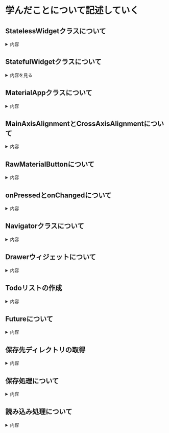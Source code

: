 # 学んだことについて記述していく

## StatelessWidgetクラスについて
<details>
   <summary>内容</summary>
   
   StatelessWidgetクラスとは、その名の通り状態を持たないウィジェットのことです。  
   状態を保持しないため、アプリなどを使用するユーザーからは変更できないウィジェットが表示されます。   
   また一度描画されると、変更が加わらない限り再描画されても同じウィジェットが表示されます。  
</details>

## StatefulWidgetクラスについて
<details>
  <summary>内容を見る</summary>

   `StatefulWidget` は、状態（State）を持つウィジェットです。  
   ユーザーの操作や時間の経過によって、ウィジェットの内容を変化させたいときに使用します。
   
   ---
   
   ### 構成
   
   `StatefulWidget` は2つのクラスに分かれて構成されます。
   
   1. `StatefulWidget` 本体クラス  
      → ウィジェットのエントリーポイント  
   2. `State` クラス  
      → 実際の状態管理とUI描画を行う `build()` メソッドを持つ
   
   ---
   
   ### 使用例
   
   ```dart
   class CounterPage extends StatefulWidget {
     @override
     _CounterPageState createState() => _CounterPageState();
   }
   
   class _CounterPageState extends State<CounterPage> {
     int _counter = 0;
   
     void _increment() {
       setState(() {
         _counter++;
       });
     }
   
     @override
     Widget build(BuildContext context) {
       return Scaffold(
         appBar: AppBar(title: Text('カウンター')),
         body: Center(child: Text('$_counter', style: TextStyle(fontSize: 32))),
         floatingActionButton: FloatingActionButton(
           onPressed: _increment,
           child: Icon(Icons.add),
         ),
       );
     }
   }
   ```
</details>

## MaterialAppクラスについて
<details>
   <summary>内容</summary>

   MaterialAppクラスとは、マテリアルデザインによるウィジェットの作成を行います。  
   マテリアルデザインとは異なるデバイス・プラットフォームによりユーザーが感じる見た目や感じ方などを同じものとする目的のもと、作られた視覚的デザイン言語と呼ばれています。
</details>

## MainAxisAlignmentとCrossAxisAlignmentについて
<details>
   <summary>内容</summary>
   
   MainAxisAlignmentは、Columnなら縦方向の配置の操作で、Rowなら横方向の配置の操作を行い、  
   CrossAxisAligmentは、Columnなら横方向の配置の操作で、Rowなら縦方向の配置の操作を行うものだとわかりました。
</details>

## RawMaterialButtonについて
<details>
   <summary>内容</summary>

   これは設定が他の要因で影響を受けないボタンで、独立して自由に背景色などを好きなように設定することができます。
</details>

## onPressedとonChangedについて
<details>
   <summary>内容</summary>
   
   onPressedはクリックされたときに処理が実行されるのに対して、onChangedは何かが変化すると処理が実行されます。  
   例えばテキストが変更したりなどリアルタイムに処理を実行することができます。
</details>

## Navigatorクラスについて
<details>
   <summary>内容</summary>

   よくみたことあるやつ。ということは使う頻度がそれだけ高いってことなので、コードを残しておく。[Navigatorクラス](https://github.com/9kaede12/MobileAppDev/blob/main/Navigator.dart)
</details>

## Drawerウィジェットについて
<details>
   <summary>内容</summary>

   これもGithubやYouTubeなんかでよく見るやつ。  
   こちらも、色々なアプリやWebサイトなので見るくらい使う頻度が高いということなので、コードを残しておく。[Drawerウィジェット](https://github.com/9kaede12/MobileAppDev/blob/main/Drawer.dart)
</details>

## Todoリストの作成
<details>
   <summary>内容</summary>

   [flutterstudio](https://flutterstudio.app/)を参考にウィジェットを選びました。  
   ウィジェットを組み合わせていく上で、つまづいたところに関してはchatgptを活用して解決を行なっていきました。  
   ### 現状の機能
   1. チェックボックスの追加
      チェックボックスを追加してチェックをつけるとタスクに取り消し線が入ります。
   2. 削除ボタンの追加
      削除ボタンを追加して終わったタスクを消すことができるようにしました。
   3. ファイルの保存・読み込み処理の追加
      保存と読み込みボタンを追加して、登録したタスクをファイルに保存・読み込みができるようにしました。
   
   実際のコードは[こちら](https://github.com/9kaede12/MobileAppDev/blob/main/TodoList.dart)です。
</details>

## Futureについて
<details>
   <summary>内容</summary>

   FutureとはFuture<File>やFuture<Directory>などで使われるもので、非同期メソッドの戻り値として返される特殊なオブジェクトです。
</details>

## 保存先ディレクトリの取得
<details>
   <summary>内容</summary>

   <pre>final dir = await getApplicationDocumentsDirectory();</pre>
   `getApplicationDocumentsDirectory()` を使って、アプリ専用の「書き込み可能ディレクトリ」のパスを非同期で取得します。
</details>

## 保存処理について
<details>
   <summary>内容</summary>
   
   <pre>
   final jsonStr = jsonEncode(_tasks.map((t) => t.toJson()).toList());
   await file.writeAsString(jsonStr);
   </pre>
   タスクリスト `_tasks` を `toJson()` で Map のリストに変換し、`jsonEncode()` でJSON文字列に変換した後、ファイルに書き込んで保存します。保存完了後は `_showDialog()` によってユーザーに通知されます。
</details>

## 読み込み処理について
<details>
   <summary>内容</summary>
   
   <pre>
   final contents = await file.readAsString();
   final jsonData = jsonDecode(contents);
   _tasks.clear();
   _tasks.addAll((jsonData as List).map((e) => Task.fromJson(e)));
   </pre>
   `tasks.json` を読み込んでJSON文字列を `List<Map>` にデコードし、各要素を `Task.fromJson()` で Task インスタンスに復元します。  
   その後 `_tasks` を更新し、`setState()` によってUIに反映されます。
</details>

